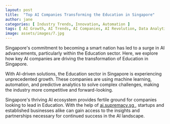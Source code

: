 ```yaml
---
layout: post
title:  "Top AI Companies Transforming the Education in Singapore"
author: jane
categories: [ Industry Trends, Innovation, Automation ]
tags: [ AI Growth, AI Trends, AI Companies, AI Revolution, Data Analytics ]
image: assets/images/7.jpg
---
```


Singapore's commitment to becoming a smart nation has led to a surge in AI advancements, particularly within the Education sector. Here, we explore how key AI companies are driving the transformation of Education in Singapore.

With AI-driven solutions, the Education sector in Singapore is experiencing unprecedented growth. These companies are using machine learning, automation, and predictive analytics to solve complex challenges, making the industry more competitive and forward-looking.

Singapore's thriving AI ecosystem provides fertile ground for companies looking to lead in Education. With the help of <a href="https://ai.supremacy.sg" target="_blank"> ai.supremacy.sg </a>, startups and established businesses alike can gain access to the insights and partnerships necessary for continued success in the AI landscape.
